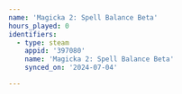 ```yaml
---
name: 'Magicka 2: Spell Balance Beta'
hours_played: 0
identifiers:
  - type: steam
    appid: '397080'
    name: 'Magicka 2: Spell Balance Beta'
    synced_on: '2024-07-04'

---
```

